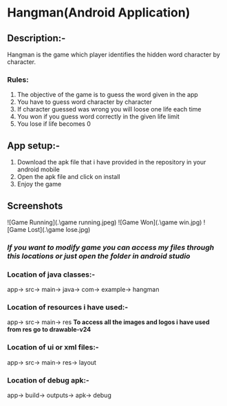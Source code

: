 # Hangman(Android Application) 

## Description:-
Hangman is the game which player identifies the hidden word character by character.

### Rules:
1. The objective of the game is to guess the word given in the app
2. You have to guess word character by character
3. If character guessed was wrong you will loose one life each time
4. You won if you guess word correctly in the given life limit
5. You lose if life becomes 0

## App setup:-
1. Download the apk file that i have provided in the repository in your android mobile
2. Open the apk file and click on install 
3. Enjoy the game 

## Screenshots
![Game Running](.\game running.jpeg)
![Game Won](.\game win.jpg)
![Game Lost](.\game lose.jpg)


### *If you want to modify game you can access my files through this locations or just open the folder in android studio*
### Location of java classes:-
app-> src-> main-> java-> com-> example-> hangman

### Location of resources i have used:-
app-> src-> main-> res
**To access all the images and logos i have used from res go to drawable-v24**

### Location of ui or xml files:-
app-> src-> main-> res-> layout

### Location of debug apk:- 
app-> build-> outputs-> apk-> debug

	